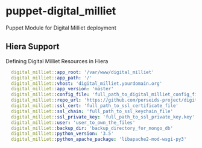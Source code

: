 # puppet-digital_milliet
Puppet Module for Digital Milliet deployment

## Hiera Support
Defining Digital Milliet Resources in Hiera

```yaml
  digital_milliet::app_root: '/var/www/digital_milliet'
  digital_milliet::app_path: '/'
  digital_milliet::vhost: 'digital_milliet.yourdomain.org'
  digital_milliet::app_version: 'master'
  digital_milliet::config_file: 'full_path_to_digital_milliet_config_file'
  digital_milliet::repo_url: 'https://github.com/perseids-project/digital_milliet'
  digital_milliet::ssl_cert: 'full_path_to_ssl_certificate_file'
  digital_milliet::ssl_chain: 'full_path_to_ssl_keychain_file'
  digital_milliet::ssl_private_key: 'full_path_to_ssl_private_key.key'
  digital_milliet::user: 'user_to_own_the_files'
  digital_milliet::backup_dir: 'backup_directory_for_mongo_db'
  digital_milliet::python_version: '3.5'
  digital_milliet::python_apache_package: 'libapache2-mod-wsgi-py3'
```
